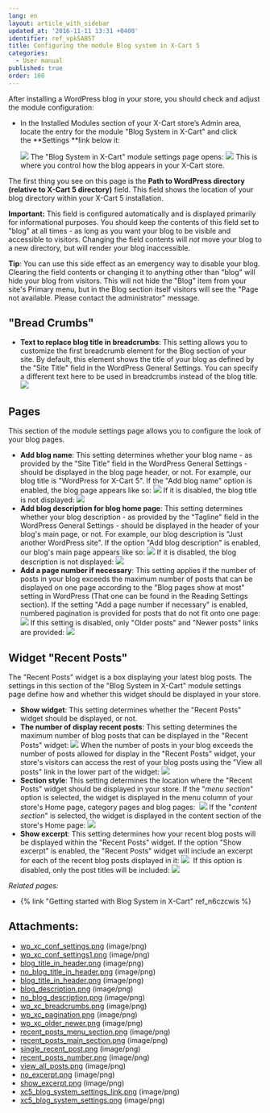 ```yaml
---
lang: en
layout: article_with_sidebar
updated_at: '2016-11-11 13:31 +0400'
identifier: ref_vpkSAB5T
title: Configuring the module Blog system in X-Cart 5
categories:
  - User manual
published: true
order: 100
---
```



After installing a WordPress blog in your store, you should check and adjust the module configuration:

*   In the Installed Modules section of your X-Cart store’s Admin area, locate the entry for the module "Blog System in X-Cart" and click the **Settings **link below it:

    ![]({{site.baseurl}}/attachments/7505612/8719389.png?effects=drop-shadow)
    The "Blog System in X-Cart" module settings page opens:
    ![]({{site.baseurl}}/attachments/7505612/8719390.png?effects=drop-shadow)
    This is where you control how the blog appears in your X-Cart store.

The first thing you see on this page is the **Path to WordPress directory (relative to X-Cart 5 directory)** field. This field shows the location of your blog directory within your X-Cart 5 installation.

**Important:** This field is configured automatically and is displayed primarily for informational purposes. You should keep the contents of this field set to "blog" at all times - as long as you want your blog to be visible and accessible to visitors. Changing the field contents will _not_ move your blog to a new directory, but will render your blog inaccessible. 

**Tip**: You can use this side effect as an emergency way to disable your blog. Clearing the field contents or changing it to anything other than "blog" will hide your blog from visitors. This will not hide the "Blog" item from your site's Primary menu, but in the Blog section itself visitors will see the "Page not available. Please contact the administrator" message.

## "Bread Crumbs"

*   **Text to replace blog title in breadcrumbs**: This setting allows you to customize the first breadcrumb element for the Blog section of your site. By default, this element shows the title of your blog as defined by the "Site Title" field in the WordPress General Settings. You can specify a different text here to be used in breadcrumbs instead of the blog title.
    ![]({{site.baseurl}}/attachments/7505612/7602800.png?effects=drop-shadow)

## Pages

This section of the module settings page allows you to configure the look of your blog pages.

*   **Add blog name**: This setting determines whether your blog name - as provided by the "Site Title" field in the WordPress General Settings - should be displayed in the blog page header, or not. For example, our blog title is "WordPress for X-Cart 5". If the "Add blog name" option is enabled, the blog page appears like so:
    ![]({{site.baseurl}}/attachments/7505612/7602795.png?effects=drop-shadow)
    If it is disabled, the blog title is not displayed:
    ![]({{site.baseurl}}/attachments/7505612/7602796.png?effects=drop-shadow)
*   **Add blog description for blog home page**: This setting determines whether your blog description - as provided by the "Tagline" field in the WordPress General Settings - should be displayed in the header of your blog's main page, or not. For example, our blog description is "Just another WordPress site". If the option "Add blog description" is enabled, our blog's main page appears like so:
    ![]({{site.baseurl}}/attachments/7505612/7602798.png?effects=drop-shadow)
    If it is disabled, the blog description is not displayed:
    ![]({{site.baseurl}}/attachments/7505612/7602799.png?effects=drop-shadow)
*   **Add a page number if necessary**: This setting applies if the number of posts in your blog exceeds the maximum number of posts that can be displayed on one page according to the "Blog pages show at most" setting in WordPress (That one can be found in the Reading Settings section). If the setting "Add a page number if necessary" is enabled, numbered pagination is provided for posts that do not fit onto one page:
    ![]({{site.baseurl}}/attachments/7505612/7602801.png?effects=drop-shadow)
    If this setting is disabled, only "Older posts" and "Newer posts" links are provided:
    ![]({{site.baseurl}}/attachments/7505612/7602802.png?effects=drop-shadow)

## Widget "Recent Posts"

The "Recent Posts" widget is a box displaying your latest blog posts. The settings in this section of the "Blog System in X-Cart" module settings page define how and whether this widget should be displayed in your store.

*   **Show widget**: This setting determines whether the "Recent Posts" widget should be displayed, or not.
*   **The number of display recent posts**: This setting determines the maximum number of blog posts that can be displayed in the "Recent Posts" widget:
    ![]({{site.baseurl}}/attachments/7505612/7602806.png?effects=drop-shadow)
    When the number of posts in your blog exceeds the number of posts allowed for display in the "Recent Posts" widget, your store's visitors can access the rest of your blog posts using the "View all posts" link in the lower part of the widget:
    ![]({{site.baseurl}}/attachments/7505612/7602807.png?effects=drop-shadow)
*   **Section style**: This setting determines the location where the "Recent Posts" widget should be displayed in your store. If the "_menu section_" option is selected, the widget is displayed in the menu column of your store's Home page, category pages and blog pages: 
    ![]({{site.baseurl}}/attachments/7505612/7602803.png?effects=drop-shadow)
    If the "_content section_" is selected, the widget is displayed in the content section of the store's Home page:
    ![]({{site.baseurl}}/attachments/7505612/7602804.png?effects=drop-shadow)
*   **Show excerpt**: This setting determines how your recent blog posts will be displayed within the "Recent Posts" widget. If the option "Show excerpt" is enabled, the "Recent Posts" widget will include an excerpt for each of the recent blog posts displayed in it:
    ![]({{site.baseurl}}/attachments/7505612/7602809.png?effects=drop-shadow)
     If this option is disabled, only the post titles will be included:
    ![]({{site.baseurl}}/attachments/7505612/7602808.png?effects=drop-shadow)

_Related pages:_

*   {% link "Getting started with Blog System in X-Cart" ref_n6czcwis %}

## Attachments:

* [wp_xc_conf_settings.png]({{site.baseurl}}/attachments/7505612/7602793.png) (image/png)
* [wp_xc_conf_settings1.png]({{site.baseurl}}/attachments/7505612/7602794.png) (image/png)
* [blog_title_in_header.png]({{site.baseurl}}/attachments/7505612/7602797.png) (image/png)
* [no_blog_title_in_header.png]({{site.baseurl}}/attachments/7505612/7602796.png) (image/png)
* [blog_title_in_header.png]({{site.baseurl}}/attachments/7505612/7602795.png) (image/png)
* [blog_description.png]({{site.baseurl}}/attachments/7505612/7602798.png) (image/png)
* [no_blog_description.png]({{site.baseurl}}/attachments/7505612/7602799.png) (image/png)
* [wp_xc_breadcrumbs.png]({{site.baseurl}}/attachments/7505612/7602800.png) (image/png)
* [wp_xc_pagination.png]({{site.baseurl}}/attachments/7505612/7602801.png) (image/png)
* [wp_xc_older_newer.png]({{site.baseurl}}/attachments/7505612/7602802.png) (image/png)
* [recent_posts_menu_section.png]({{site.baseurl}}/attachments/7505612/7602803.png) (image/png)
* [recent_posts_main_section.png]({{site.baseurl}}/attachments/7505612/7602804.png) (image/png)
* [single_recent_post.png]({{site.baseurl}}/attachments/7505612/7602805.png) (image/png)
* [recent_posts_number.png]({{site.baseurl}}/attachments/7505612/7602806.png) (image/png)
* [view_all_posts.png]({{site.baseurl}}/attachments/7505612/7602807.png) (image/png)
* [no_excerpt.png]({{site.baseurl}}/attachments/7505612/7602808.png) (image/png)
* [show_excerpt.png]({{site.baseurl}}/attachments/7505612/7602809.png) (image/png)
* [xc5_blog_system_settings_link.png]({{site.baseurl}}/attachments/7505612/8719389.png) (image/png)
* [xc5_blog_system_settings.png]({{site.baseurl}}/attachments/7505612/8719390.png) (image/png)
